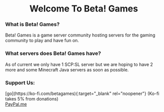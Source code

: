 <h1 align=center>Welcome To Beta! Games</h1>
<h3>What is Beta! Games?</h3>
<p>Beta! Games is a game server community hosting servers for the gaming community to play and have fun on.</p>

<h3>What servers does Beta! Games have?</h3>
<p>As of current we only have 1 SCP:SL server but we are hoping to have 2 more and some Minecraft Java servers as soon as possible.</p>

<h3>Support Us:</h3>
[go](https://ko-fi.com/betagames){:target="_blank" rel="noopener"} (Ko-fi takes 5% from donations)
<br>
<a href="https://paypal.me/BetaGames1" target="_blank">PayPal.me</a>
